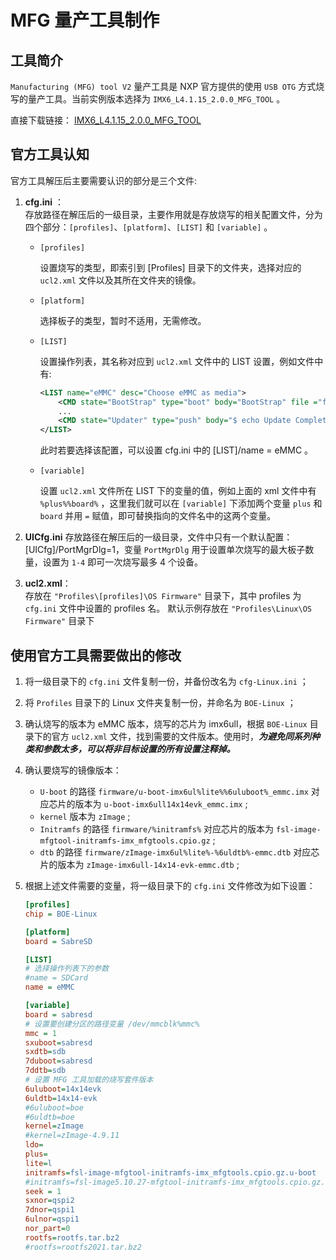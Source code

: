 # MFG 量产工具制作

## 工具简介

`Manufacturing (MFG) tool V2` 量产工具是 NXP 官方提供的使用 `USB OTG` 方式烧写的量产工具。当前实例版本选择为 `IMX6_L4.1.15_2.0.0_MFG_TOOL` 。

直接下载链接：
[IMX6_L4.1.15_2.0.0_MFG_TOOL](https://www.nxp.com.cn/webapp/sps/download/license.jsp?colCode=IMX6_L4-1-15_2-0-0_MFG-TOOL&appType=file1&location=null&DOWNLOAD_ID=null)

## 官方工具认知

官方工具解压后主要需要认识的部分是三个文件:

1. **cfg.ini** ：  
    存放路径在解压后的一级目录，主要作用就是存放烧写的相关配置文件，分为四个部分：`[profiles]`、`[platform]`、`[LIST]` 和 `[variable]` 。
    
    - `[profiles]` 

        设置烧写的类型，即索引到 [Profiles] 目录下的文件夹，选择对应的 `ucl2.xml` 文件以及其所在文件夹的镜像。
    - `[platform]` 
    
        选择板子的类型，暂时不适用，无需修改。
    - `[LIST]` 
    
        设置操作列表，其名称对应到 `ucl2.xml` 文件中的 LIST 设置，例如文件中有:
        ```xml
        <LIST name="eMMC" desc="Choose eMMC as media">
            <CMD state="BootStrap" type="boot" body="BootStrap" file ="firmware/u-boot-imx6q%plus%%board%_sd.imx" ifdev="MX6Q">Loading U-boot</CMD>
            ...
            <CMD state="Updater" type="push" body="$ echo Update Complete!">Done</CMD>
        </LIST>
        ```
        此时若要选择该配置，可以设置 cfg.ini 中的 [LIST]/name = eMMC 。
    - `[variable]`

        设置 `ucl2.xml` 文件所在 LIST 下的变量的值，例如上面的 xml 文件中有 `%plus%%board%` ，这里我们就可以在 `[variable]` 下添加两个变量 `plus` 和 `board` 并用 `=` 赋值，即可替换指向的文件名中的这两个变量。
        

2. **UICfg.ini**
    存放路径在解压后的一级目录，文件中只有一个默认配置：[UICfg]/PortMgrDlg=1，变量 `PortMgrDlg` 用于设置单次烧写的最大板子数量，设置为 `1-4` 即可一次烧写最多 4 个设备。

3. **ucl2.xml**：  
    存放在 `"Profiles\[profiles]\OS Firmware"` 目录下，其中 profiles 为 `cfg.ini` 文件中设置的 profiles 名。
     默认示例存放在 `"Profiles\Linux\OS Firmware"` 目录下

## 使用官方工具需要做出的修改

1. 将一级目录下的 `cfg.ini` 文件复制一份，并备份改名为 `cfg-Linux.ini` ；
2. 将 `Profiles` 目录下的 Linux 文件夹复制一份，并命名为 `BOE-Linux` ；
3. 确认烧写的版本为 eMMC 版本，烧写的芯片为 imx6ull，根据 `BOE-Linux` 目录下的官方 `ucl2.xml` 文件，找到需要的文件版本。使用时，***为避免同系列种类和参数太多，可以将非目标设置的所有设置注释掉。***
4. 确认要烧写的镜像版本：
    - `U-boot` 的路径 `firmware/u-boot-imx6ul%lite%%6uluboot%_emmc.imx` 对应芯片的版本为 `u-boot-imx6ull14x14evk_emmc.imx` ;
    - `kernel` 版本为 `zImage` ;
    - `Initramfs` 的路径 `firmware/%initramfs%` 对应芯片的版本为 `fsl-image-mfgtool-initramfs-imx_mfgtools.cpio.gz` ;
    - `dtb` 的路径 `firmware/zImage-imx6ul%lite%-%6uldtb%-emmc.dtb` 对应芯片的版本为 `zImage-imx6ull-14x14-evk-emmc.dtb` ;

5.  根据上述文件需要的变量，将一级目录下的 `cfg.ini` 文件修改为如下设置：
    ```ini
    [profiles]
    chip = BOE-Linux

    [platform]
    board = SabreSD

    [LIST]
    # 选择操作列表下的参数
    #name = SDCard
    name = eMMC

    [variable]
    board = sabresd
    # 设置要创建分区的路径变量 /dev/mmcblk%mmc% 
    mmc = 1
    sxuboot=sabresd
    sxdtb=sdb
    7duboot=sabresd
    7ddtb=sdb
    # 设置 MFG 工具加载的烧写套件版本
    6uluboot=14x14evk
    6uldtb=14x14-evk
    #6uluboot=boe
    #6uldtb=boe
    kernel=zImage
    #kernel=zImage-4.9.11
    ldo=
    plus=
    lite=l
    initramfs=fsl-image-mfgtool-initramfs-imx_mfgtools.cpio.gz.u-boot
    #initramfs=fsl-image5.10.27-mfgtool-initramfs-imx_mfgtools.cpio.gz.u-boot
    seek = 1
    sxnor=qspi2
    7dnor=qspi1
    6ulnor=qspi1
    nor_part=0
    rootfs=rootfs.tar.bz2
    #rootfs=rootfs2021.tar.bz2
    ```
